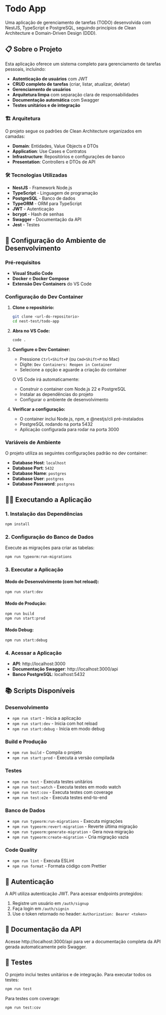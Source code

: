 # Todo App

Uma aplicação de gerenciamento de tarefas (TODO) desenvolvida com NestJS, TypeScript e PostgreSQL, seguindo princípios de Clean Architecture e Domain-Driven Design (DDD).

## 📋 Sobre o Projeto

Esta aplicação oferece um sistema completo para gerenciamento de tarefas pessoais, incluindo:

- **Autenticação de usuários** com JWT
- **CRUD completo de tarefas** (criar, listar, atualizar, deletar)
- **Gerenciamento de usuários**
- **Arquitetura limpa** com separação clara de responsabilidades
- **Documentação automática** com Swagger
- **Testes unitários e de integração**

### 🏗️ Arquitetura

O projeto segue os padrões de Clean Architecture organizados em camadas:

- **Domain**: Entidades, Value Objects e DTOs
- **Application**: Use Cases e Contratos
- **Infrastructure**: Repositórios e configurações de banco
- **Presentation**: Controllers e DTOs de API

### 🛠️ Tecnologias Utilizadas

- **NestJS** - Framework Node.js
- **TypeScript** - Linguagem de programação
- **PostgreSQL** - Banco de dados
- **TypeORM** - ORM para TypeScript
- **JWT** - Autenticação
- **bcrypt** - Hash de senhas
- **Swagger** - Documentação da API
- **Jest** - Testes

## 🚀 Configuração do Ambiente de Desenvolvimento

### Pré-requisitos

- **Visual Studio Code**
- **Docker** e **Docker Compose**
- **Extensão Dev Containers** do VS Code

### Configuração do Dev Container

1. **Clone o repositório:**
   ```bash
   git clone <url-do-repositorio>
   cd nest-test/todo-app
   ```

2. **Abra no VS Code:**
   ```bash
   code .
   ```

3. **Configure o Dev Container:**
   - Pressione `Ctrl+Shift+P` (ou `Cmd+Shift+P` no Mac)
   - Digite: `Dev Containers: Reopen in Container`
   - Selecione a opção e aguarde a criação do container

   O VS Code irá automaticamente:
   - Construir o container com Node.js 22 e PostgreSQL
   - Instalar as dependências do projeto
   - Configurar o ambiente de desenvolvimento

4. **Verificar a configuração:**
   - O container inclui Node.js, npm, e @nestjs/cli pré-instalados
   - PostgreSQL rodando na porta 5432
   - Aplicação configurada para rodar na porta 3000

### Variáveis de Ambiente

O projeto utiliza as seguintes configurações padrão no dev container:

- **Database Host**: `localhost`
- **Database Port**: `5432`
- **Database Name**: `postgres`
- **Database User**: `postgres`
- **Database Password**: `postgres`

## 🏃‍♂️ Executando a Aplicação

### 1. Instalação das Dependências

```bash
npm install
```

### 2. Configuração do Banco de Dados

Execute as migrações para criar as tabelas:

```bash
npm run typeorm:run-migrations
```

### 3. Executar a Aplicação

#### Modo de Desenvolvimento (com hot reload):
```bash
npm run start:dev
```

#### Modo de Produção:
```bash
npm run build
npm run start:prod
```

#### Modo Debug:
```bash
npm run start:debug
```

### 4. Acessar a Aplicação

- **API**: http://localhost:3000
- **Documentação Swagger**: http://localhost:3000/api
- **Banco PostgreSQL**: localhost:5432

## 📚 Scripts Disponíveis

### Desenvolvimento
- `npm run start` - Inicia a aplicação
- `npm run start:dev` - Inicia com hot reload
- `npm run start:debug` - Inicia em modo debug

### Build e Produção
- `npm run build` - Compila o projeto
- `npm run start:prod` - Executa a versão compilada

### Testes
- `npm run test` - Executa testes unitários
- `npm run test:watch` - Executa testes em modo watch
- `npm run test:cov` - Executa testes com coverage
- `npm run test:e2e` - Executa testes end-to-end

### Banco de Dados
- `npm run typeorm:run-migrations` - Executa migrações
- `npm run typeorm:revert-migration` - Reverte última migração
- `npm run typeorm:generate-migration` - Gera nova migração
- `npm run typeorm:create-migration` - Cria migração vazia

### Code Quality
- `npm run lint` - Executa ESLint
- `npm run format` - Formata código com Prettier

## 🔐 Autenticação

A API utiliza autenticação JWT. Para acessar endpoints protegidos:

1. Registre um usuário em `/auth/signup`
2. Faça login em `/auth/signin`
3. Use o token retornado no header: `Authorization: Bearer <token>`

## 📖 Documentação da API

Acesse http://localhost:3000/api para ver a documentação completa da API gerada automaticamente pelo Swagger.

## 🧪 Testes

O projeto inclui testes unitários e de integração. Para executar todos os testes:

```bash
npm run test
```

Para testes com coverage:

```bash
npm run test:cov
```

